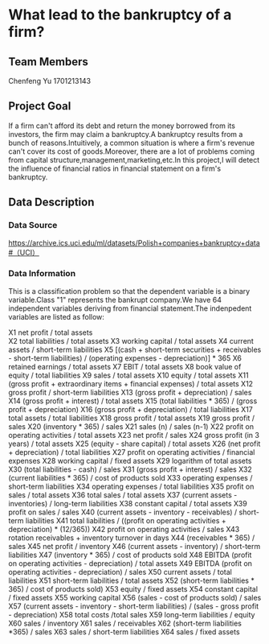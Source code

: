 # What lead to the bankruptcy of a firm?
## Team Members
Chenfeng Yu 1701213143
## Project Goal
If a firm can't afford its debt and return the money borrowed from its investors, the firm may claim a bankruptcy.A bankruptcy results from a bunch of reasons.Intuitively, a common situation is where a firm's revenue can't cover its cost of goods.Moreover, there are a lot of problems coming from capital structure,management,marketing,etc.In this project,I will detect the influence of financial ratios in financial statement on a firm's bankruptcy. 
## Data Description
### Data Source
https://archive.ics.uci.edu/ml/datasets/Polish+companies+bankruptcy+data#（UCI）
### Data Information
This is a classification problem so that the dependent variable is a binary variable.Class "1" represents the bankrupt company.We have 64 independent variables deriving from financial statement.The indenpedent variables are listed as follow:

X1	net profit / total assets  
X2	total liabilities / total assets 
X3	working capital / total assets 
X4	current assets / short-term liabilities 
X5	[(cash + short-term securities + receivables - short-term liabilities) / (operating expenses - depreciation)] * 365 
X6	retained earnings / total assets 
X7	EBIT / total assets 
X8	book value of equity / total liabilities 
X9	sales / total assets 
X10	equity / total assets 
X11	(gross profit + extraordinary items + financial expenses) / total assets 
X12	gross profit / short-term liabilities 
X13	(gross profit + depreciation) / sales 
X14	(gross profit + interest) / total assets 
X15	(total liabilities * 365) / (gross profit + depreciation) 
X16	(gross profit + depreciation) / total liabilities 
X17	total assets / total liabilities 
X18	gross profit / total assets 
X19	gross profit / sales 
X20	(inventory * 365) / sales 
X21	sales (n) / sales (n-1) 
X22	profit on operating activities / total assets 
X23	net profit / sales 
X24	gross profit (in 3 years) / total assets 
X25	(equity - share capital) / total assets 
X26	(net profit + depreciation) / total liabilities 
X27	profit on operating activities / financial expenses 
X28	working capital / fixed assets 
X29	logarithm of total assets 
X30	(total liabilities - cash) / sales 
X31	(gross profit + interest) / sales 
X32	(current liabilities * 365) / cost of products sold 
X33	operating expenses / short-term liabilities 
X34	operating expenses / total liabilities 
X35	profit on sales / total assets 
X36	total sales / total assets 
X37	(current assets - inventories) / long-term liabilities 
X38	constant capital / total assets 
X39	profit on sales / sales 
X40	(current assets - inventory - receivables) / short-term liabilities 
X41	total liabilities / ((profit on operating activities + depreciation) * (12/365)) 
X42	profit on operating activities / sales 
X43	rotation receivables + inventory turnover in days 
X44	(receivables * 365) / sales 
X45	net profit / inventory 
X46	(current assets - inventory) / short-term liabilities 
X47	(inventory * 365) / cost of products sold 
X48	EBITDA (profit on operating activities - depreciation) / total assets 
X49	EBITDA (profit on operating activities - depreciation) / sales 
X50	current assets / total liabilities 
X51	short-term liabilities / total assets 
X52	(short-term liabilities * 365) / cost of products sold) 
X53	equity / fixed assets 
X54	constant capital / fixed assets 
X55	working capital 
X56	(sales - cost of products sold) / sales 
X57	(current assets - inventory - short-term liabilities) / (sales - gross profit - depreciation) 
X58	total costs /total sales 
X59	long-term liabilities / equity 
X60	sales / inventory 
X61	sales / receivables 
X62	(short-term liabilities *365) / sales 
X63	sales / short-term liabilities 
X64	sales / fixed assets
